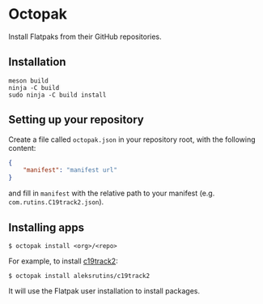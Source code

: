 # Octopak
Install Flatpaks from their GitHub repositories.
## Installation
```
meson build
ninja -C build
sudo ninja -C build install
```
## Setting up your repository
Create a file called `octopak.json` in your repository root, with the following content:
```json
{
    "manifest": "manifest url"
}
```
and fill in `manifest` with the relative path to your manifest (e.g. `com.rutins.C19track2.json`).
## Installing apps
```
$ octopak install <org>/<repo>
```
For example, to install [c19track2](https://github.com/aleksrutins/c19track2):
```
$ octopak install aleksrutins/c19track2
```
It will use the Flatpak user installation to install packages.
